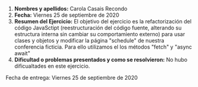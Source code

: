 1. **Nombres y apellidos:** Carola Casais Recondo
2. **Fecha:** Viernes 25 de septiembre de 2020
3. **Resumen del Ejercicio:** El objetivo del ejercicio es la refactorización del código JavaSctipt (reestructuración del código fuente, alterando su estructura interna sin cambiar su comportamiento externo) para usar clases y objetos y modificar la página "schedule" de nuestra conferencia ficticia. Para ello utilizamos el los métodos "fetch" y "async await"
4. **Dificultad o problemas presentados y como se resolvieron:** No hubo dificualtades en este ejercicio.

Fecha de entrega: Viernes 25 de septiembre de 2020

